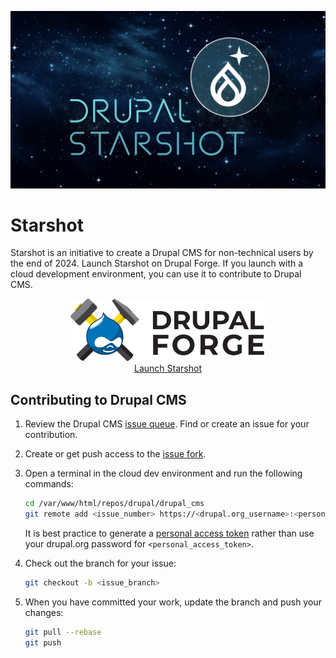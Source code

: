 [![About Drupal Starshot](starshot.png)](https://www.drupal.org/about/starshot)

# Starshot
Starshot is an initiative to create a Drupal CMS for non-technical users by the end of 2024. Launch Starshot on Drupal Forge. If you launch with a cloud development environment, you can use it to contribute to Drupal CMS.

<div align="center">
   <a href="https://www.drupalforge.org/form/subscription?template=14">
      <figure>
         <img src="drupalforge.svg" height="100px" />
         <br />
         <figcaption>Launch Starshot</figcaption>
      </figure>
   </a>
</div>


## Contributing to Drupal CMS
1. Review the Drupal CMS [issue queue](https://www.drupal.org/project/issues/drupal_cms). Find or create an issue for your contribution.

2. Create or get push access to the [issue fork](https://www.drupal.org/docs/develop/git/using-gitlab-to-contribute-to-drupal/creating-issue-forks).

3. Open a terminal in the cloud dev environment and run the following commands:
   ```bash
   cd /var/www/html/repos/drupal/drupal_cms
   git remote add <issue_number> https://<drupal.org_username>:<personal_access_token>@git.drupalcode.org/issue/drupal_cms-<issue_number>.git
   ```
   It is best practice to generate a [personal access token](https://git.drupalcode.org/-/user_settings/personal_access_tokens) rather than use your drupal.org password for `<personal_access_token>`.
4. Check out the branch for your issue:
   ```bash
   git checkout -b <issue_branch>
   ```
5. When you have committed your work, update the branch and push your changes:
   ```bash
   git pull --rebase
   git push
   ```
